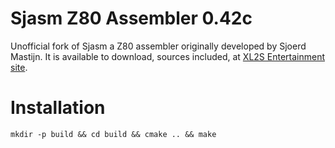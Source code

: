 Sjasm Z80 Assembler 0.42c
=========================
Unofficial fork of Sjasm a Z80 assembler originally developed by Sjoerd Mastijn. 
It is available to download, sources included, at [XL2S Entertainment site](http://xl2s.tk/).

Installation
============
```
mkdir -p build && cd build && cmake .. && make
```
